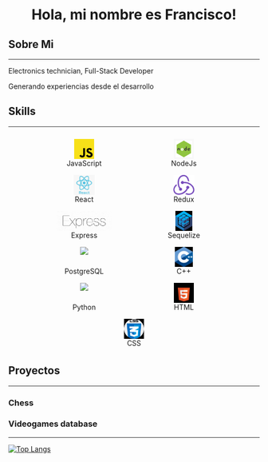 <!-- TODO: css animation -->

<style>
  .logo {height:40px;text-align:center;}
  .logoContainer{display:flex; flex-direction:column; align-items:center; width: 200px; margin-bottom: 5px; margin-top: 10px;}
  .skillsContainer{display:flex; flex-wrap: wrap; align-content: space-between; align-items:center; justify-content:center}
</style>

# <div style="text-align:center">Hola, mi nombre es Francisco!</div>

## Sobre Mi

<hr style="height:1px;border:none;color:#333;background-color:#333;">

Electronics technician, Full-Stack Developer

Generando experiencias desde el desarrollo

## Skills

<hr style="height:1px;border:none;color:#333;background-color:#333;">
<div class = skillsContainer>
<div class = logoContainer><img src="assets/jsLogo.bmp" class="logo"> JavaScript </div>
<div class = logoContainer> <img src="assets/nodeLogo.bmp" class="logo"> NodeJs </div>
<div class = logoContainer> <img src="assets/reactLogo.bmp" class="logo"> React </div>
<div class = logoContainer> <img src="assets/reduxLogo.bmp" class="logo"> Redux </div>
<div class = logoContainer> <img src="assets/expressLogo.bmp" class="logo"> Express </div>
<div class = logoContainer> <img src="assets/sequelizeLogo.bmp" class="logo"> Sequelize </div>
<div class = logoContainer> <img src="assets/postgresqlLogo.bmp" class="logo"> PostgreSQL </div>
<div class = logoContainer> <img src="assets/cppLogo.bmp" class="logo"> C++ </div>
<div class = logoContainer> <img src="assets/pythonLogo.bmp" class="logo"> Python </div>
<div class = logoContainer> <img src="assets/htmlLogo.bmp" class="logo"> HTML </div>
<div class = logoContainer> <img src="assets/cssLogo.bmp" class="logo"> CSS </div>
</div>

## Proyectos

<hr style="height:1px;border:none;color:#333;background-color:#333;">

### Chess

### Videogames database

<hr style="height:1px;border:none;color:#333;background-color:#333;">

[![Top Langs](https://github-readme-stats.vercel.app/api/top-langs/?username=ftbalboa)](https://github.com/anuraghazra/github-readme-stats)
